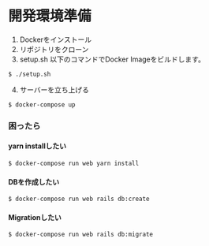 # 開発環境準備
1. Dockerをインストール
2. リポジトリをクローン
3. setup.sh
以下のコマンドでDocker Imageをビルドします。
```
$ ./setup.sh
```

4. サーバーを立ち上げる
```
$ docker-compose up
```

### 困ったら
#### yarn installしたい
```
$ docker-compose run web yarn install
```

#### DBを作成したい
```
$ docker-compose run web rails db:create
```

#### Migrationしたい
```
$ docker-compose run web rails db:migrate
```

